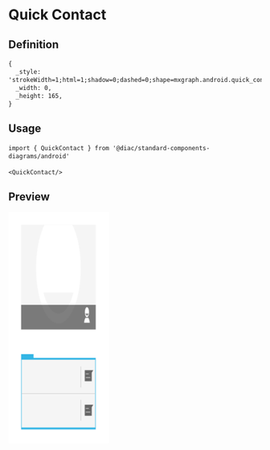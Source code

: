 # Quick Contact

## Definition

```
{
  _style: 'strokeWidth=1;html=1;shadow=0;dashed=0;shape=mxgraph.android.quick_contact;sketch=0;',
  _width: 0,
  _height: 165,
}
```

## Usage

```
import { QuickContact } from '@diac/standard-components-diagrams/android'

<QuickContact/>
```

## Preview

<img src="./quick-contact.png" width="200"/>
